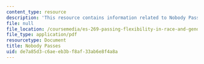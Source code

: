 ```yaml
---
content_type: resource
description: 'This resource contains information related to Nobody Passes. '
file: null
file_location: /coursemedia/es-269-passing-flexibility-in-race-and-gender-spring-2009/de7a85d3c6aeeb3bf8af33ab6e8f4a8a_MITES_269S09_lec11_Class11.pdf
file_type: application/pdf
resourcetype: Document
title: Nobody Passes
uid: de7a85d3-c6ae-eb3b-f8af-33ab6e8f4a8a
---
```

